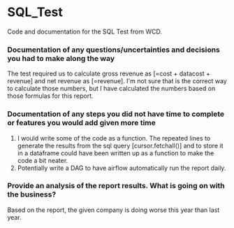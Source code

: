 # SQL_Test
Code and documentation for the SQL Test from WCD.

### Documentation of any questions/uncertainties and decisions you had to make along the way

The test required us to calculate gross revenue as [=cost + datacost + revenue] and net revenue as [=revenue].  I'm not sure that is the correct way to calculate those numbers, but I have calculated the numbers based on those formulas for this report.

### Documentation of any steps you did not have time to complete or features you would add given more time

1. I would write some of the code as a function.  The repeated lines to generate the results from the sql query [cursor.fetchall()] and to store it in a dataframe could have been written up as a function to make the code a bit neater.
2. Potentially write a DAG to have airflow automatically run the report daily.

### Provide an analysis of the report results. What is going on with the business? 

Based on the report, the given company is doing worse this year than last year.  
